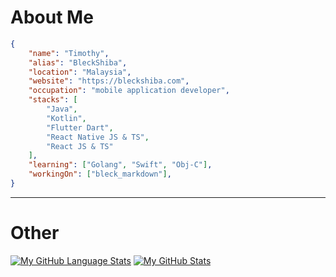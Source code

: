 # About Me
```json
{
	"name": "Timothy",
	"alias": "BleckShiba",
	"location": "Malaysia",
	"website": "https://bleckshiba.com",
	"occupation": "mobile application developer",
	"stacks": [
		"Java",
		"Kotlin",
		"Flutter Dart",
		"React Native JS & TS",
		"React JS & TS"
	],
	"learning": ["Golang", "Swift", "Obj-C"],
	"workingOn": ["bleck_markdown"],
}
```
---
# Other
[![My GitHub Language Stats](https://github-readme-stats.vercel.app/api/top-langs/?username=TimothyGCY&theme=nord&showicons=true)]()
[![My GitHub Stats](https://github-readme-stats.vercel.app/api/?username=TimothyGCY&count_private=true&theme=nord&showicons=true)]()


<!--
**TimothyGCY/TimothyGCY** is a ✨ _special_ ✨ repository because its `README.md` (this file) appears on your GitHub profile.

Here are some ideas to get you started:

- 🔭 I’m currently working on ...
- 🌱 I’m currently learning ...
- 👯 I’m looking to collaborate on ...
- 🤔 I’m looking for help with ...
- 💬 Ask me about ...
- 📫 How to reach me: ...
- 😄 Pronouns: ...
- ⚡ Fun fact: ...
-->

